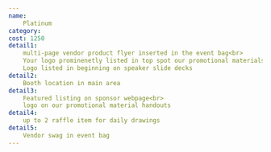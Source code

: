 ```yaml
---
name:
    Platinum
category:   
cost: 1250
detail1: 
    multi-page vendor product flyer inserted in the event bag<br>
    Your logo prominenetly listed in top spot our promotional materials<br>
    Logo listed in beginning on speaker slide decks
detail2: 
    Booth location in main area
detail3: 
    Featured listing on sponsor webpage<br>
    logo on our promotional material handouts
detail4: 
    up to 2 raffle item for daily drawings
detail5: 
    Vendor swag in event bag
---
```

